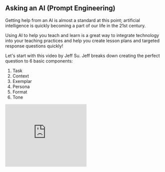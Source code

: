 ## Asking an AI (Prompt Engineering)
Getting help from an AI is almost a standard at this point; artificial intelligence is quickly becoming a part of our life in the 21st century. 

Using AI to help you teach and learn is a great way to integrate technology into your teaching practices and help you create lesson plans and targeted response questions quickly!

Let's start with this video by Jeff Su.  Jeff breaks down creating the perfect question to 6 basic components: 

1. Task
2. Context
3. Exemplar
4. Persona
5. Format
6. Tone
   
<iframe width="260" height="200" src="https://www.youtube.com/embed/jC4v5AS4RIM" title="Master any AI Prompt" frameborder="0" allow="accelerometer; autoplay; clipboard-write; encrypted-media; gyroscope; picture-in-picture" allowfullscreen></iframe>


